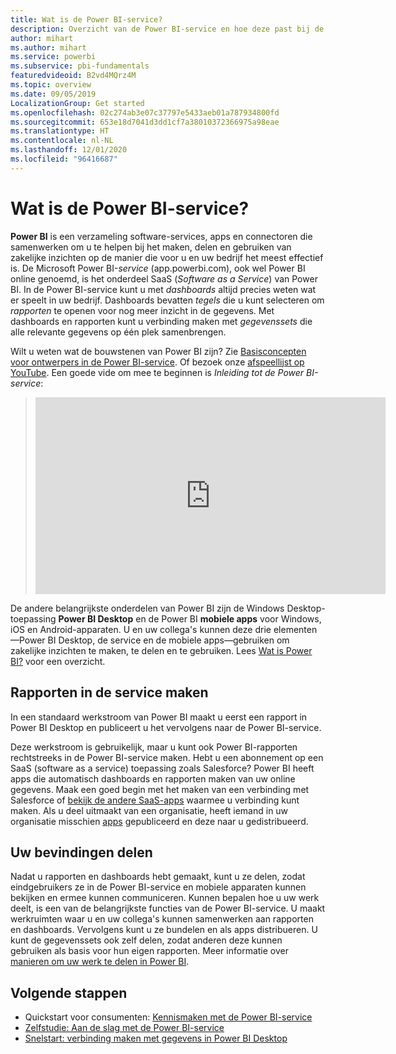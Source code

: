 ```yaml
---
title: Wat is de Power BI-service?
description: Overzicht van de Power BI-service en hoe deze past bij de overige onderdelen van Power BI.
author: mihart
ms.author: mihart
ms.service: powerbi
ms.subservice: pbi-fundamentals
featuredvideoid: B2vd4MQrz4M
ms.topic: overview
ms.date: 09/05/2019
LocalizationGroup: Get started
ms.openlocfilehash: 02c274ab3e07c37797e5433aeb01a787934800fd
ms.sourcegitcommit: 653e18d7041d3dd1cf7a38010372366975a98eae
ms.translationtype: HT
ms.contentlocale: nl-NL
ms.lasthandoff: 12/01/2020
ms.locfileid: "96416687"
---
```

# <a name="what-is-the-power-bi-service"></a>Wat is de Power BI-service?
**Power BI** is een verzameling software-services, apps en connectoren die samenwerken om u te helpen bij het maken, delen en gebruiken van zakelijke inzichten op de manier die voor u en uw bedrijf het meest effectief is. De Microsoft Power BI-*service* (app.powerbi.com), ook wel Power BI online genoemd, is het onderdeel SaaS (*Software as a Service*) van Power BI. In de Power BI-service kunt u met *dashboards* altijd precies weten wat er speelt in uw bedrijf. Dashboards bevatten *tegels* die u kunt selecteren om *rapporten* te openen voor nog meer inzicht in de gegevens. Met dashboards en rapporten kunt u verbinding maken met *gegevenssets* die alle relevante gegevens op één plek samenbrengen. 

Wilt u weten wat de bouwstenen van Power BI zijn? Zie [Basisconcepten voor ontwerpers in de Power BI-service](service-basic-concepts.md). Of bezoek onze [afspeellijst op YouTube](https://www.youtube.com/playlist?list=PL1N57mwBHtN0JFoKSR0n-tBkUJHeMP2cP). Een goede vide om mee te beginnen is *Inleiding tot de Power BI-service*:

> 
> <iframe width="560" height="315" src="https://www.youtube.com/embed/B2vd4MQrz4M" frameborder="0" allowfullscreen></iframe>
> 

De andere belangrijkste onderdelen van Power BI zijn de Windows Desktop-toepassing **Power BI Desktop** en de Power BI **mobiele apps** voor Windows, iOS en Android-apparaten. U en uw collega's kunnen deze drie elementen&mdash;Power BI Desktop, de service en de mobiele apps&mdash;gebruiken om zakelijke inzichten te maken, te delen en te gebruiken. Lees [Wat is Power BI?](power-bi-overview.md) voor een overzicht.

## <a name="creating-reports-in-the-service"></a>Rapporten in de service maken
In een standaard werkstroom van Power BI maakt u eerst een rapport in Power BI Desktop en publiceert u het vervolgens naar de Power BI-service.  

Deze werkstroom is gebruikelijk, maar u kunt ook Power BI-rapporten rechtstreeks in de Power BI-service maken. Hebt u een abonnement op een SaaS (software as a service) toepassing zoals Salesforce? Power BI heeft apps die automatisch dashboards en rapporten maken van uw online gegevens. Maak een goed begin met het maken van een verbinding met Salesforce of [bekijk de andere SaaS-apps](../connect-data/service-get-data.md) waarmee u verbinding kunt maken. Als u deel uitmaakt van een organisatie, heeft iemand in uw organisatie misschien [apps](../collaborate-share/service-create-distribute-apps.md) gepubliceerd en deze naar u gedistribueerd.

## <a name="sharing-your-findings"></a>Uw bevindingen delen 

Nadat u rapporten en dashboards hebt gemaakt, kunt u ze delen, zodat eindgebruikers ze in de Power BI-service en mobiele apparaten kunnen bekijken en ermee kunnen communiceren. Kunnen bepalen hoe u uw werk deelt, is een van de belangrijkste functies van de Power BI-service. U maakt werkruimten waar u en uw collega's kunnen samenwerken aan rapporten en dashboards. Vervolgens kunt u ze bundelen en als apps distribueren. U kunt de gegevenssets ook zelf delen, zodat anderen deze kunnen gebruiken als basis voor hun eigen rapporten. Meer informatie over [manieren om uw werk te delen in Power BI](../collaborate-share/service-how-to-collaborate-distribute-dashboards-reports.md).

## <a name="next-steps"></a>Volgende stappen
- Quickstart voor consumenten: [Kennismaken met de Power BI-service](../consumer/end-user-experience.md)   
- [Zelfstudie: Aan de slag met de Power BI-service](service-get-started.md)
- [Snelstart: verbinding maken met gegevens in Power BI Desktop](../connect-data/desktop-quickstart-connect-to-data.md)
